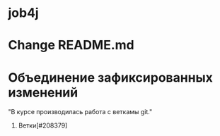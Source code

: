 # job4j
# Change README.md

Объединение зафиксированных изменений
=======
"В курсе производилась работа с веткамы git."

1. Ветки[#208379]

